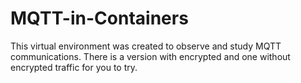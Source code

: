 # MQTT-in-Containers
This virtual environment was created to observe and study MQTT communications. There is a version with encrypted and one without encrypted traffic for you to try.
